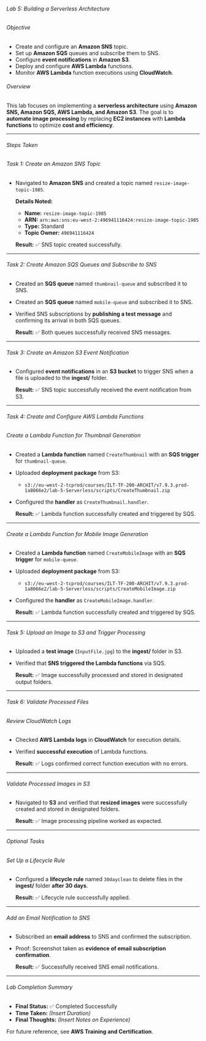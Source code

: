###### Lab 5: Building a Serverless Architecture

###### Objective

- Create and configure an **Amazon SNS** topic.
- Set up **Amazon SQS** queues and subscribe them to SNS.
- Configure **event notifications** in **Amazon S3**.
- Deploy and configure **AWS Lambda** functions.
- Monitor **AWS Lambda** function executions using **CloudWatch**.

###### Overview

This lab focuses on implementing a **serverless architecture** using **Amazon SNS, Amazon SQS, AWS Lambda, and Amazon S3**. The goal is to **automate image processing** by replacing **EC2 instances** with **Lambda functions** to optimize **cost and efficiency**.

---

###### Steps Taken

###### Task 1: Create an Amazon SNS Topic

- Navigated to **Amazon SNS** and created a topic named `resize-image-topic-1985`.

  **Details Noted:**
  - **Name:** `resize-image-topic-1985`
  - **ARN:** `arn:aws:sns:eu-west-2:496941116424:resize-image-topic-1985`
  - **Type:** Standard
  - **Topic Owner:** `496941116424`

  **Result:** ✅ SNS topic created successfully.

---

###### Task 2: Create Amazon SQS Queues and Subscribe to SNS

- Created an **SQS queue** named `thumbnail-queue` and subscribed it to SNS.
- Created an **SQS queue** named `mobile-queue` and subscribed it to SNS.
- Verified SNS subscriptions by **publishing a test message** and confirming its arrival in both SQS queues.

  **Result:** ✅ Both queues successfully received SNS messages.

---

###### Task 3: Create an Amazon S3 Event Notification

- Configured **event notifications** in an **S3 bucket** to trigger SNS when a file is uploaded to the **ingest/** folder.

  **Result:** ✅ SNS topic successfully received the event notification from S3.

---

###### Task 4: Create and Configure AWS Lambda Functions

###### Create a Lambda Function for Thumbnail Generation

- Created a **Lambda function** named `CreateThumbnail` with an **SQS trigger** for `thumbnail-queue`.
- Uploaded **deployment package** from S3:
  - `s3://eu-west-2-tcprod/courses/ILT-TF-200-ARCHIT/v7.9.3.prod-1a8066e2/lab-5-Serverless/scripts/CreateThumbnail.zip`
- Configured the **handler** as `CreateThumbnail.handler`.

  **Result:** ✅ Lambda function successfully created and triggered by SQS.

---

###### Create a Lambda Function for Mobile Image Generation

- Created a **Lambda function** named `CreateMobileImage` with an **SQS trigger** for `mobile-queue`.
- Uploaded **deployment package** from S3:
  - `s3://eu-west-2-tcprod/courses/ILT-TF-200-ARCHIT/v7.9.3.prod-1a8066e2/lab-5-Serverless/scripts/CreateMobileImage.zip`
- Configured the **handler** as `CreateMobileImage.handler`.

  **Result:** ✅ Lambda function successfully created and triggered by SQS.

---

###### Task 5: Upload an Image to S3 and Trigger Processing

- Uploaded a **test image** (`InputFile.jpg`) to the **ingest/** folder in S3.
- Verified that **SNS triggered the Lambda functions** via SQS.

  **Result:** ✅ Image successfully processed and stored in designated output folders.

---

###### Task 6: Validate Processed Files

###### Review CloudWatch Logs

- Checked **AWS Lambda logs** in **CloudWatch** for execution details.
- Verified **successful execution** of Lambda functions.

  **Result:** ✅ Logs confirmed correct function execution with no errors.

---

###### Validate Processed Images in S3

- Navigated to **S3** and verified that **resized images** were successfully created and stored in designated folders.

  **Result:** ✅ Image processing pipeline worked as expected.

---

###### Optional Tasks

###### Set Up a Lifecycle Rule

- Configured a **lifecycle rule** named `30dayclean` to delete files in the **ingest/** folder **after 30 days**.

  **Result:** ✅ Lifecycle rule successfully applied.

---

###### Add an Email Notification to SNS

- Subscribed an **email address** to SNS and confirmed the subscription.
- Proof: Screenshot taken as **evidence of email subscription confirmation**.

  **Result:** ✅ Successfully received SNS email notifications.

---

###### Lab Completion Summary

- **Final Status:** ✅ Completed Successfully
- **Time Taken:** _(Insert Duration)_
- **Final Thoughts:** _(Insert Notes on Experience)_

For future reference, see **AWS Training and Certification**.
